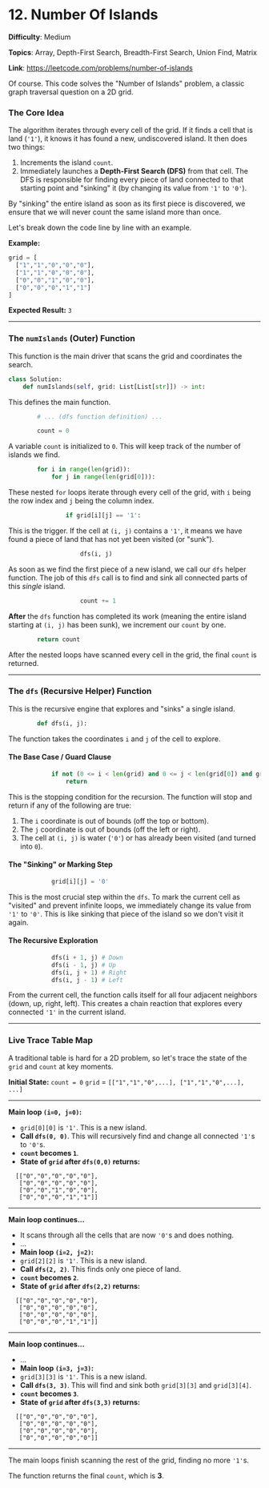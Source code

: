 # 12. Number Of Islands

**Difficulty**: Medium

**Topics**: Array, Depth-First Search, Breadth-First Search, Union Find, Matrix

**Link**: https://leetcode.com/problems/number-of-islands

Of course. This code solves the "Number of Islands" problem, a classic graph traversal question on a 2D grid.

### The Core Idea

The algorithm iterates through every cell of the grid. If it finds a cell that is land (`'1'`), it knows it has found a new, undiscovered island. It then does two things:

1.  Increments the island `count`.
2.  Immediately launches a **Depth-First Search (DFS)** from that cell. The DFS is responsible for finding every piece of land connected to that starting point and "sinking" it (by changing its value from `'1'` to `'0'`).

By "sinking" the entire island as soon as its first piece is discovered, we ensure that we will never count the same island more than once.

Let's break down the code line by line with an example.

**Example:**

```python
grid = [
  ["1","1","0","0","0"],
  ["1","1","0","0","0"],
  ["0","0","1","0","0"],
  ["0","0","0","1","1"]
]
```

**Expected Result:** `3`

-----

### The `numIslands` (Outer) Function

This function is the main driver that scans the grid and coordinates the search.

```python
class Solution:
    def numIslands(self, grid: List[List[str]]) -> int:
```

This defines the main function.

```python
        # ... (dfs function definition) ...

        count = 0
```

A variable `count` is initialized to `0`. This will keep track of the number of islands we find.

```python
        for i in range(len(grid)):
            for j in range(len(grid[0])):
```

These nested `for` loops iterate through every cell of the grid, with `i` being the row index and `j` being the column index.

```python
                if grid[i][j] == '1':
```

This is the trigger. If the cell at `(i, j)` contains a `'1'`, it means we have found a piece of land that has not yet been visited (or "sunk").

```python
                    dfs(i, j)
```

As soon as we find the first piece of a new island, we call our `dfs` helper function. The job of this `dfs` call is to find and sink all connected parts of this *single* island.

```python
                    count += 1
```

**After** the `dfs` function has completed its work (meaning the entire island starting at `(i, j)` has been sunk), we increment our `count` by one.

```python
        return count
```

After the nested loops have scanned every cell in the grid, the final `count` is returned.

-----

### The `dfs` (Recursive Helper) Function

This is the recursive engine that explores and "sinks" a single island.

```python
        def dfs(i, j):
```

The function takes the coordinates `i` and `j` of the cell to explore.

#### **The Base Case / Guard Clause**

```python
            if not (0 <= i < len(grid) and 0 <= j < len(grid[0]) and grid[i][j] == '1'):
                return
```

This is the stopping condition for the recursion. The function will stop and return if any of the following are true:

1.  The `i` coordinate is out of bounds (off the top or bottom).
2.  The `j` coordinate is out of bounds (off the left or right).
3.  The cell at `(i, j)` is water (`'0'`) or has already been visited (and turned into `0`).

#### **The "Sinking" or Marking Step**

```python
            grid[i][j] = '0'
```

This is the most crucial step within the `dfs`. To mark the current cell as "visited" and prevent infinite loops, we immediately change its value from `'1'` to `'0'`. This is like sinking that piece of the island so we don't visit it again.

#### **The Recursive Exploration**

```python
            dfs(i + 1, j) # Down
            dfs(i - 1, j) # Up
            dfs(i, j + 1) # Right
            dfs(i, j - 1) # Left
```

From the current cell, the function calls itself for all four adjacent neighbors (down, up, right, left). This creates a chain reaction that explores every connected `'1'` in the current island.

-----

### **Live Trace Table Map**

A traditional table is hard for a 2D problem, so let's trace the state of the `grid` and `count` at key moments.

**Initial State:**
`count = 0`
`grid` = `[["1","1","0",...], ["1","1","0",...], ...]`

-----

**Main loop `(i=0, j=0)`:**

  * `grid[0][0]` is `'1'`. This is a new island.
  * **Call `dfs(0, 0)`**. This will recursively find and change all connected `'1'`s to `'0'`s.
  * **`count` becomes `1`**.
  * **State of `grid` after `dfs(0,0)` returns:**

<!-- end list -->

```
  [["0","0","0","0","0"],
   ["0","0","0","0","0"],
   ["0","0","1","0","0"],
   ["0","0","0","1","1"]]
```

-----

**Main loop continues...**

  * It scans through all the cells that are now `'0'`s and does nothing.
  * ...
  * **Main loop `(i=2, j=2)`:**
  * `grid[2][2]` is `'1'`. This is a new island.
  * **Call `dfs(2, 2)`**. This finds only one piece of land.
  * **`count` becomes `2`**.
  * **State of `grid` after `dfs(2,2)` returns:**

<!-- end list -->

```
  [["0","0","0","0","0"],
   ["0","0","0","0","0"],
   ["0","0","0","0","0"],
   ["0","0","0","1","1"]]
```

-----

**Main loop continues...**

  * ...
  * **Main loop `(i=3, j=3)`:**
  * `grid[3][3]` is `'1'`. This is a new island.
  * **Call `dfs(3, 3)`**. This will find and sink both `grid[3][3]` and `grid[3][4]`.
  * **`count` becomes `3`**.
  * **State of `grid` after `dfs(3,3)` returns:**

<!-- end list -->

```
  [["0","0","0","0","0"],
   ["0","0","0","0","0"],
   ["0","0","0","0","0"],
   ["0","0","0","0","0"]]
```

-----

The main loops finish scanning the rest of the grid, finding no more `'1'`s.

The function returns the final `count`, which is **3**.